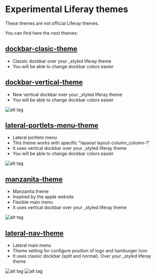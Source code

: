 # Experimental Liferay themes

These themes are not official Liferay themes.

You can find here the next themes:

## [dockbar-clasic-theme](https://github.com/marcoscv-work/experimental-liferay-themes/tree/master/dockbar-classic-theme)


* Classic dockbar over your _styled liferay theme
* You will be able to change dockbar colors easier

## [dockbar-vertical-theme](https://github.com/marcoscv-work/experimental-liferay-themes/tree/master/dockbar-vertical-theme)


* New vertical dockbar over your _styled liferay theme
* You will be able to change dockbar colors easier

![alt tag](https://raw.githubusercontent.com/marcoscv-work/experimental-liferay-themes/master/previews/dockbar-vertical-theme.gif)

## [lateral-portlets-menu-theme](https://github.com/marcoscv-work/experimental-liferay-themes/tree/master/lateral-portlets-menu-theme)


* Lateral portlets menu
* This theme works with specific "layaout layout-column_column-1"
* It uses vertical dockbar over your _styled liferay theme
* You will be able to change dockbar colors easier

![alt tag](https://raw.githubusercontent.com/marcoscv-work/experimental-liferay-themes/master/previews/lateral-portlets-menu-theme.gif)

## [manzanita-theme](https://github.com/marcoscv-work/experimental-liferay-themes/tree/master/manzanita-theme)


* Manzanita theme
* Inspired by the apple website
* Flexible main menu
* It uses vertical dockbar over your _styled liferay theme

![alt tag](https://raw.githubusercontent.com/marcoscv-work/experimental-liferay-themes/master/previews/manzanita-theme.gif)

## [lateral-nav-theme](https://github.com/marcoscv-work/experimental-liferay-themes/tree/master/lateral-nav-theme)


* Lateral main menu
* Theme setting for configure position of logo and hamburger icon
* It uses classic dockbar (split and normal). Over your _styled liferay theme

![alt tag](https://raw.githubusercontent.com/marcoscv-work/experimental-liferay-themes/master/previews/lateral-nav-theme.gif)
![alt tag](https://raw.githubusercontent.com/marcoscv-work/experimental-liferay-themes/master/previews/lateral-nav-theme.png)